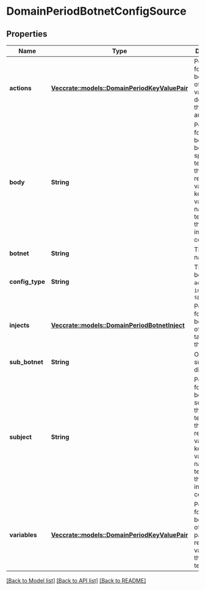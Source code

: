 # DomainPeriodBotnetConfigSource

## Properties

Name | Type | Description | Notes
------------ | ------------- | ------------- | -------------
**actions** | [**Vec<crate::models::DomainPeriodKeyValuePair>**](domain.KeyValuePair.md) | Populated for action botnets. List of action key value pairs, defined as the action and its type | 
**body** | **String** | Populated for spam botnets. The body of the spam template. If this contains replaceable variables, keep the variable names in the template as they appear in the raw config | 
**botnet** | **String** | The botnet's name | 
**config_type** | **String** | The type of botnet: `action`, `inject`, or `spam` | 
**injects** | [**Vec<crate::models::DomainPeriodBotnetInject>**](domain.BotnetInject.md) | Populated for inject botnets. List of inject targets and their data | 
**sub_botnet** | **String** | Optional sub-botnet differentiator | 
**subject** | **String** | Populated for spam botnets. The subject of the spam template. If this contains replaceable variables, keep the variable names in the template as they appear in the raw config | 
**variables** | [**Vec<crate::models::DomainPeriodKeyValuePair>**](domain.KeyValuePair.md) | Populated for spam botnets. List of key value pairs for any replaceable variables in the spam template | 

[[Back to Model list]](../README.md#documentation-for-models) [[Back to API list]](../README.md#documentation-for-api-endpoints) [[Back to README]](../README.md)


